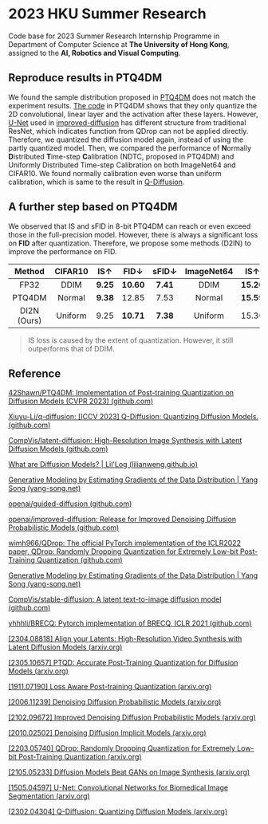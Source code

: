 # 2023 HKU Summer Research

Code base for 2023 Summer Research Internship Programme in Department of Computer Science at **The University of Hong Kong**, assigned to the **AI, Robotics and Visual Computing**.

## Reproduce results in PTQ4DM

We found the sample distribution proposed in [PTQ4DM](https://github.com/42Shawn/PTQ4DM) does not match the experiment results. [The code](https://github.com/42Shawn/PTQ4DM/blob/main/PTQ4DM/QDrop/quant/quant_model.py) in PTQ4DM shows that they only quantize the 2D convolutional,  linear layer and the activation after these layers. However, [U-Net](https://github.com/iszry/HKU_2023_Summer_Research/blob/main/QDrop/model_structure.txt) used in [improved-diffusion](https://github.com/openai/improved-diffusion) has different structure from traditional ResNet, which indicates function from QDrop can not be applied directly. Therefore, we quantized the diffusion model again, instead of using the partly quantized model.
Then, we compared the performance of **N**ormally **D**istributed **T**ime-step **C**alibration (NDTC, proposed in PTQ4DM) and Uniformly Distributed Time-step Calibration on both ImageNet64 and CIFAR10. We found normally calibration even worse than uniform calibration, which is same to the result in [Q-Diffusion](https://github.com/Xiuyu-Li/q-diffusion).

## A further step based on PTQ4DM

We observed that IS and sFID in 8-bit PTQ4DM can reach or even exceed those in the full-precision model. However, there is always a significant loss on **FID** after quantization. Therefore, we propose some methods (D2IN) to improve the performance on FID.

| Method    |  CIFAR10   |  IS↑   |  FID↓   |  sFID↓   |   ImageNet64  |  IS↑   |  FID↓   |  sFID↓   |
|:----------:|:----------:|:----------:|:----------:|:----------:|:----------:|:----------:|:----------:|:----------:|
|FP32|DDIM|**9.25**|**10.60**|**7.41**|DDIM|**15.20**|**19.59**|**9.45**|
|PTQ4DM|Normal|**9.38**|12.85|7.53|Normal|**15.59**|22.02|6.62|
|DI2N (Ours)|Uniform|9.25|**10.71**|**7.38**|Uniform|15.30|**19.27**|**6.63**|

> IS loss is caused by the extent of quantization. However, it still outperforms that of DDIM.

## Reference

[42Shawn/PTQ4DM: Implementation of Post-training Quantization on Diffusion Models (CVPR 2023) (github.com)](https://github.com/42Shawn/PTQ4DM)

[Xiuyu-Li/q-diffusion: [ICCV 2023] Q-Diffusion: Quantizing Diffusion Models. (github.com)](https://github.com/Xiuyu-Li/q-diffusion)

[CompVis/latent-diffusion: High-Resolution Image Synthesis with Latent Diffusion Models (github.com)](https://github.com/CompVis/latent-diffusion)

[What are Diffusion Models? | Lil'Log (lilianweng.github.io)](https://lilianweng.github.io/posts/2021-07-11-diffusion-models/)

[Generative Modeling by Estimating Gradients of the Data Distribution | Yang Song (yang-song.net)](https://yang-song.net/blog/2021/score/)

[openai/guided-diffusion (github.com)](https://github.com/openai/guided-diffusion)

[openai/improved-diffusion: Release for Improved Denoising Diffusion Probabilistic Models (github.com)](https://github.com/openai/improved-diffusion)

[wimh966/QDrop: The official PyTorch implementation of the ICLR2022 paper, QDrop: Randomly Dropping Quantization for Extremely Low-bit Post-Training Quantization (github.com)](https://github.com/wimh966/QDrop)

[Generative Modeling by Estimating Gradients of the Data Distribution | Yang Song (yang-song.net)](https://yang-song.net/blog/2021/score/)

[CompVis/stable-diffusion: A latent text-to-image diffusion model (github.com)](https://github.com/CompVis/stable-diffusion)

[yhhhli/BRECQ: Pytorch implementation of BRECQ, ICLR 2021 (github.com)](https://github.com/yhhhli/BRECQ)

[[2304.08818] Align your Latents: High-Resolution Video Synthesis with Latent Diffusion Models (arxiv.org)](https://arxiv.org/abs/2304.08818)

[[2305.10657] PTQD: Accurate Post-Training Quantization for Diffusion Models (arxiv.org)](https://arxiv.org/abs/2305.10657)

[[1911.07190] Loss Aware Post-training Quantization (arxiv.org)](https://arxiv.org/abs/1911.07190)

[[2006.11239] Denoising Diffusion Probabilistic Models (arxiv.org)](https://arxiv.org/abs/2006.11239)

[[2102.09672] Improved Denoising Diffusion Probabilistic Models (arxiv.org)](https://arxiv.org/abs/2102.09672)

[[2010.02502] Denoising Diffusion Implicit Models (arxiv.org)](https://arxiv.org/abs/2010.02502)

[[2203.05740] QDrop: Randomly Dropping Quantization for Extremely Low-bit Post-Training Quantization (arxiv.org)](https://arxiv.org/abs/2203.05740)

[[2105.05233] Diffusion Models Beat GANs on Image Synthesis (arxiv.org)](https://arxiv.org/abs/2105.05233)

[[1505.04597] U-Net: Convolutional Networks for Biomedical Image Segmentation (arxiv.org)](https://arxiv.org/abs/1505.04597)

[[2302.04304\] Q-Diffusion: Quantizing Diffusion Models (arxiv.org)](https://arxiv.org/abs/2302.04304)
